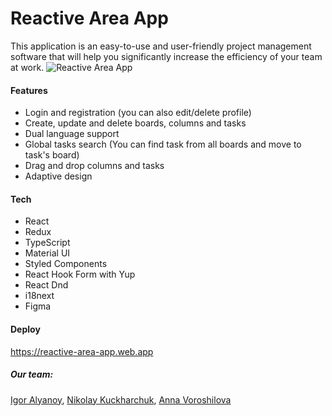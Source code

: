 # Reactive Area App

This application is an easy-to-use and user-friendly project management software that will help you significantly increase the efficiency of your team at work.
![Reactive Area App](https://user-images.githubusercontent.com/85354736/187641164-713bb023-f3a6-4ad9-bc5a-c85570dfef88.png)

#### Features

- Login and registration (you can also edit/delete profile)
- Create, update and delete boards, columns and tasks
- Dual language support
- Global tasks search (You can find task from all boards and move to task's board)
- Drag and drop columns and tasks
- Adaptive design

#### Tech

- React
- Redux
- TypeScript
- Material UI
- Styled Components
- React Hook Form with Yup
- React Dnd
- i18next
- Figma

#### Deploy
https://reactive-area-app.web.app 

##### Our team:

[Igor Alyanoy](https://github.com/alyanoyigor),
[Nikolaу Kuckharchuk](https://github.com/nick1091),
[Anna Voroshilova](https://github.com/VoroshilovaAV)